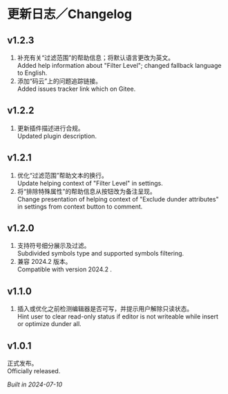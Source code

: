 # 更新日志／Changelog

## v1.2.3

1. 补充有关“过滤范围”的帮助信息；将默认语言更改为英文。  
   Added help information about "Filter Level"; changed fallback language to English.
2. 添加“码云”上的问题追踪链接。  
   Added issues tracker link which on Gitee.

## v1.2.2

1. 更新插件描述进行合规。  
   Updated plugin description.

## v1.2.1

1. 优化“过滤范围”帮助文本的换行。  
   Update helping context of "Filter Level" in settings.
2. 将“排除特殊属性”的帮助信息从按钮改为备注呈现。  
   Change presentation of helping context of "Exclude dunder attributes" in settings from context button to comment.

## v1.2.0

1. 支持符号细分展示及过滤。  
   Subdivided symbols type and supported symbols filtering.
2. 兼容 2024.2 版本。  
   Compatible with version 2024.2 .

## v1.1.0

1. 插入或优化之前检测编辑器是否可写，并提示用户解除只读状态。  
   Hint user to clear read-only status if editor is not writeable while insert or optimize dunder all.

## v1.0.1

正式发布。  
Officially released.

_Built in 2024-07-10_
